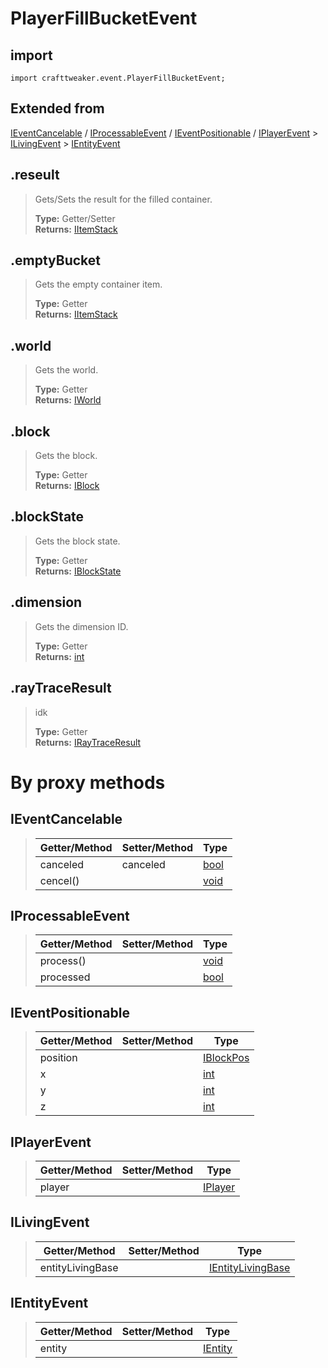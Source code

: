 # PlayerFillBucketEvent

## import
`import crafttweaker.event.PlayerFillBucketEvent;`

## Extended from
[IEventCancelable](CraftTweaker/Vanilla/Events/IEventCancelable.md) / [IProcessableEvent](CraftTweaker/Vanilla/Events/IProcessableEvent.md) / [IEventPositionable](CraftTweaker/Vanilla/Events/IEventPositionable.md) / [IPlayerEvent](CraftTweaker/Vanilla/Events/IPlayerEvent.md) > [ILivingEvent](CraftTweaker/Vanilla/Events/ILivingEvent.md) > [IEntityEvent](CraftTweaker/Vanilla/Events/IEntityEvent.md)

## .reseult
> Gets/Sets the result for the filled container.
>
> **Type:** Getter/Setter  
> **Returns:** [IItemStack](/CraftTweaker/Vanilla/Items/IItemStack.md)

## .emptyBucket
> Gets the empty container item.
>
> **Type:** Getter  
> **Returns:** [IItemStack](/CraftTweaker/Vanilla/Items/IItemStack.md)

## .world
> Gets the world.
>
> **Type:** Getter  
> **Returns:** [IWorld](/CraftTweaker/Vanilla/World/IWorld.md)

## .block
> Gets the block.
>
> **Type:** Getter  
> **Returns:** [IBlock](/CraftTweaker/Vanilla/Blocks/IBlock.md)

## .blockState
> Gets the block state.
>
> **Type:** Getter  
> **Returns:** [IBlockState](/CraftTweaker/Vanilla/Blocks/IBlockState.md)

## .dimension
> Gets the dimension ID.
>
> **Type:** Getter  
> **Returns:** [int](/CraftTweaker/Vanilla/Base-Types/int.md)

## .rayTraceResult
> idk
>
> **Type:** Getter  
> **Returns:** [IRayTraceResult](/CraftTweaker/Vanilla/World/IRayTraceResult.md)

# By proxy methods

## IEventCancelable
> | Getter/Method   | Setter/Method     | Type                                              |
> |-----------------|-------------------|---------------------------------------------------|
> | canceled        | canceled          | [bool](/CraftTweaker/Vanilla/Base-Types/bool.md)  |
> | cencel()        |                   | [void](/CraftTweaker/Vanilla/Base-Types/void.md)  |

## IProcessableEvent
> | Getter/Method   | Setter/Method     | Type                                              |
> |-----------------|-------------------|---------------------------------------------------|
> | process()       |                   | [void](/CraftTweaker/Vanilla/Base-Types/void.md)  |
> | processed       |                   | [bool](/CraftTweaker/Vanilla/Base-Types/bool.md)  |

## IEventPositionable
> | Getter/Method   | Setter/Method     | Type                                                  |
> |-----------------|-------------------|-------------------------------------------------------|
> | position        |                   | [IBlockPos](/CraftTweaker/Vanilla/World/IBlockPos.md) |
> | x               |                   | [int](/CraftTweaker/Vanilla/Base-Types/int.md)        |
> | y               |                   | [int](/CraftTweaker/Vanilla/Base-Types/int.md)        |
> | z               |                   | [int](/CraftTweaker/Vanilla/Base-Types/int.md)        |

## IPlayerEvent
> | Getter/Method   | Setter/Method     | Type                                                             |
> |-----------------|-------------------|------------------------------------------------------------------|
> | player          |                   | [IPlayer](/CraftTweaker/Vanilla/Player/IPlayer.md)               |

## ILivingEvent
> | Getter/Method   | Setter/Method     | Type                                                                         |
> |-----------------|-------------------|------------------------------------------------------------------------------|
> | entityLivingBase|                   | [IEntityLivingBase](/CraftTweaker/Vanilla/Entities/IEntityLivingBase.md)     |

## IEntityEvent
> | Getter/Method   | Setter/Method     | Type                                                               |
> |-----------------|-------------------|--------------------------------------------------------------------|
> | entity          |                   | [IEntity](/CraftTweaker/Vanilla/Entities/IEntity.md)               |